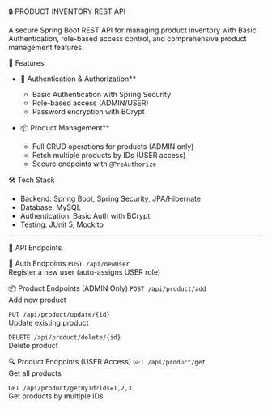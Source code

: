 🔒 PRODUCT INVENTORY REST API

A secure Spring Boot REST API for managing product inventory with Basic Authentication, role-based access control, and comprehensive product management features.

 🌟 Features

- 🔐 Authentication & Authorization**
  - Basic Authentication with Spring Security
  - Role-based access (ADMIN/USER)
  - Password encryption with BCrypt

- 📦 Product Management**
  - Full CRUD operations for products (ADMIN only)
  - Fetch multiple products by IDs (USER access)
  - Secure endpoints with `@PreAuthorize`

 🛠️ Tech Stack

- Backend: Spring Boot, Spring Security, JPA/Hibernate
- Database: MySQL
- Authentication: Basic Auth with BCrypt
- Testing: JUnit 5, Mockito


---

📡 API Endpoints

👥 Auth Endpoints
`POST /api/newUser`  
Register a new user (auto-assigns USER role)

📦 Product Endpoints (ADMIN Only)
`POST /api/product/add`  
Add new product  

`PUT /api/product/update/{id}`  
Update existing product  

`DELETE /api/product/delete/{id}`  
Delete product  

🔍 Product Endpoints (USER Access)
`GET /api/product/get`  
Get all products  

`GET /api/product/getById?ids=1,2,3`  
Get products by multiple IDs  

